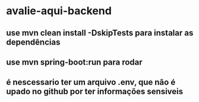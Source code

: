 # avalie-aqui-backend
## use mvn clean install -DskipTests para instalar as dependências
## use mvn spring-boot:run para rodar
## é nescessario ter um arquivo .env, que não é upado no github por ter informações sensiveis